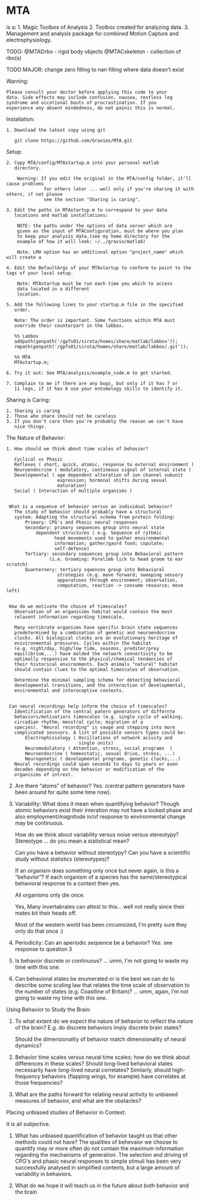 MTA
===
is a:
	1. Magic Toolbox of Analysis
	2. Toolbox created for analyzing data. 
	3. Management and analysis package for combined Motion Capture and electrophysiology.

TODO:
@MTADrbo - rigid body objects
@MTACskeleton - collection of rbo(s)

TODO MAJOR:
change zero filling to nan filling where data doesn't exist



Warning:

	Please consult your doctor before applying this code to your
    data. Side effects may include confusion, nausea, restless leg
    syndrome and occational bouts of procrastination. If you
    experience any absent mindedness, do not painic this is normal.



Installation:

	1. Download the latest copy using git

       git clone https://github.com/Gravios/MTA.git 

Setup:

	2. Copy MTA/config/MTAstartup.m into your personal matlab
       directory.

        Warning: If you edit the original in the MTA/config folder, it'll cause problems
                  for others later ... well only if you're sharing it with others, if not please 
                  see the section "Sharing is caring". 

	3. Edit the paths in MTAstartup.m to correspond to your data
       locations and matlab installations:
	
        NOTE: the paths under the options of data server which are
        given as the input of MTAConfiguration, must be where you plan
        to keep your analysis data.(see my home directory for the
        example of how it will look: ~/../gravio/matlab)
        
        Note: LMU option has an additional option "project_name" which will create a

	4. Edit the DefaultArgs of your MTAstartup to conform to point to the tags of your local setup.

        Note: MTAstartup must be run each time you which to access
		data located in a different
		location. 
		
	5. Add the following lines to your startup.m file in the specified
       order.

       Note: The order is important. Some functions within MTA must
       override their counterpart in the labbox.

       %% Labbox
       addpath(genpath('/gpfs01/sirota/homes/share/matlab/labbox'));
       rmpath(genpath('/gpfs01/sirota/homes/share/matlab/labbox/.git'));

       %% MTA
       MTAstartup.m;

	6. Try it out: See MTA/analysis/example_code.m to get started.

	7. Complain to me if there are any bugs, but only if it has 7 or
       11 legs, if it has 6 use your entomology skills to identify it.


Sharing is Caring:

	1. Sharing is caring
	2. Those who share should not be careless
	3. If you don't care then you're probably the reason we can't have
       nice things.



The Nature of Behavior:

	1. How should we think about time scales of behavior? 
	   
	   Cyclical vs Phasic
	   Reflexes ( short, quick, atomic, response to external environment )
	   Neuroendocrine ( modulatory, contineous signal of internal state )
       Developmental ( age dependent alteration of ion channel subunit
                       expression; hormonal shifts during sexual
                       maturation)
       Social ( Interaction of multiple organisms )
	   
  
     What is a sequence of behavior versus an individual behavior? 
	   The study of behavior should probably have a structural
	   system. Adapting the structural schema from protein folding:
     	   Primary: CPG's and Phasic neural responses
		   Secondary: primary sequences group into neural state
			   dependent structures ( e.g. Sequence of rythmic
  					  head movements used to gather environmental
				      information; gather/gaurd food; copulate;
	                  self-defence)
	       Tertiary: secondary sequences group into Behavioral pattern
			        (i.e. Grooming: Forelimb lick to head groom to ear scratch)
		   Quanternery: tertiary squences group into Behavioral
			           strategies (e.g. move forward; sweeping sensory
					   apparatuses through environment; observation,
                       computation, reaction -> consume resource; move left)
	 
	 
	 How do we motivate the choice of timescales? 
	   Observation of an organisims habitat would contain the most
	   relavent information regarding timescale. 
	   
	   Many vertibrate organisms have specific brain state sequences
	   predetermined by a combination of genetic and neuroendocrine
	   clocks. All biological clocks are an evolutionary heritage of
	   enivironmental pressures. Cycles within the habitat
	   (e.g. night/day, high/low tide, seasons, preditor/prey
	   equilibrium,...) have molded the network connectivity to be
	   optimally responsive to the physical/chemical tendencies of
	   their historical environments. Each animals "natural" habitat
	   should contain clues to the optimal timescales of observation.

  	   Determine the minimal sampling schema for detecting behavioral
	   developmental transitions, and the interaction of developmental,
  	   environmental and interoceptive contexts.
	   
	 
	 Can neural recordings help inform the choice of timescales?
       Identification of the central patern generators of differnte
       behaviors/motivatiors timescales (e.g. single cycle of walking;
       circadian rhythm; menstral cycle; migration of a
       species). "Neural recording" is vauge and stepping into more
       complicated sesnsors. A list of possible sensors types could be:
           Electrophisiology ( Oscillations of network acivity and
                               single units)
		   Neuromodulatory ( Attention, stress, social programs  )
		   Neuroendocrine ( homeostatic, sexual drive, stress, ...)
           Neurogenetic ( developmental programs, genetic clocks,...)
	   Neural recordings could span seconds to days to years or even
       decades depending on the behavior or modification of the
       organisims of intrest.

      
	  
  2. Are there “atoms” of behavior?
       Yes. (central pattern generators have been around for quite some
       time now).
  
  3. Variability: What does it mean when quantifying behavior? 
       Though atomic behaviors exist their interation may not have a
       locked phase and also employment/magnitude in/of response to environmental
       change may be continuous.
 
     How do we think about variability versus noise versus stereotypy? 
       Stereotype ... do you mean a statistical mean?
	   
	 Can you have a behavior without stereotypy? 
       Can you have a scientific study without statistics (stereotypes)?
	 
	 If an organism does something only once but never again, is this a “behavior”?
       If each organism of a species has the same/stereotypical
       behavioral response to a context then yes.

       All organisms only die once. 	  	 
	   
       Yes, Many invertabrates can attest to this... well not really
	   since their mates bit their heads off. 

       Most of the western world has been circumsized, I'm pretty sure
       they only do that once :)


  4. Periodicity: Can an aperiodic sequence be a behavior?
       Yes. see response to question 3


  5. Is behavior discrete or continuous?
       ... umm, I'm not going to waste my time with this one.


  6. Can behavioral states be enumerated or is the best we can do to
     describe some scaling law that relates the time scale of observation
     to the number of states (e.g. Coastline of Britain)?
       ... umm, again, I'm not going to waste my time with this one.


 Using Behavior to Study the Brain:
 
  1. To what extent do we expect the nature of behavior to reflect the
     nature of the brain? E.g. do discrete behaviors imply discrete brain
     states? 
	 
	 Should the dimensionality of behavior match dimensionality
     of neural dynamics?
	 
	 
  2. Behavior time scales versus neural time scales; how do we think
     about differences in these scales? Should long-lived behavioral
     states necessarily have long-lived neural correlates? Similarly,
     should high-frequency behaviors (flapping wings, for example) have
     correlates at those frequencies?
	 
	 
  3. What are the paths forward for relating neural activity to unbiased
     measures of behavior, and what are the obstacles?


 Placing unbiased studies of Behavior in Context:
  
  It is all subjective.
 
  1. What has unbiased quantification of behavior taught us that other
     methods could not have?
	   The qualities of behevaior we choose to quantify may or more
       often do not contain the maximum information regarding the
       mechanisms of generation. The selection and driving of CPG's
       and phasic neural responses to simple stimuli has been very
       successfully analysed in simplified contexts, but a large
       amount of variability in behaviors.
	 
  2. What do we hope it will teach us in the future about both behavior
     and the brain
         



